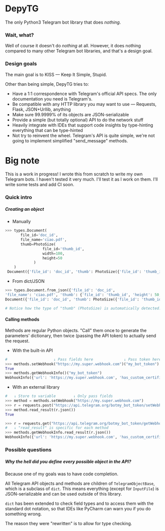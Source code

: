 # DepyTG

The only Python3 Telegram bot library that does *nothing*.

### Wait, what?

Well of course it doesn't do *nothing* at all. However, it does nothing compared to many other Telegram bot libraries, and that's a design goal.

### Design goals

The main goal is to KISS — Keep It Simple, Stupid.

Other than being simple, DepyTG tries to:

 - Have a 1:1 correspondence with Telegram's official API specs. The only documentation you need is Telegram's.
 - Be compatible with any HTTP library you may want to use — Requests, Flask, JSON+Urllib, anything
 - Make sure 99.9999% of its objects are JSON-serializable
 - Provide a simple (but totally optional) API to do the network stuff
 - Heavily integrate with IDEs that support code insights by type-hinting everything that can be type-hinted
 - Not try to reinvent the wheel. Telegram's API is quite simple, we're not going to implement simplified "send_message" methods.
 
 
 # Big note
 
 This is a work in progress! I wrote this from scratch to write my own Telegram bots. I haven't tested it very much. I'll test it as I work on them. I'll write some tests and add CI soon.
 
 
 ### Quick intro
 
 ##### Creating an object
 
 - Manually
 
 ```python
 >>> types.Document(
        file_id='doc_id',
        file_name='ciao.pdf',
        thumb=PhotoSize(
                  file_id='thumb_id',
                  width=100, 
                  height=50
              )
     )
  Document({'file_id': 'doc_id', 'thumb': PhotoSize({'file_id': 'thumb_id', 'width': 100, 'height': 50}), 'file_name': 'ciao.pdf'})
 ```
 
 - From dict/JSON
 ```python
 >>> types.Document.from_json({'file_id': 'doc_id',
 'file_name': 'ciao.pdf', 'thumb': {'file_id': 'thumb_id', 'height': 50, 'width': 100}})
 Document({'file_id': 'doc_id', 'thumb': PhotoSize({'file_id': 'thumb_id', 'width': 100, 'height': 50}), 'file_name': 'ciao.pdf'})
 
# Notice how the type of "thumb" (PhotoSize) is automatically detected.
 ```
 
 #### Calling methods
 
 Methods are regular Python objects. "Call" them once to generate the parameters' dictionary, then twice (passing the API token) to actually send the request.
 
 - With the built-in API
 ```python
 #                     ↓ Pass fields here              ↓ Pass token here 
 >>> methods.setWebhook("https://my.super.webhook.com")("my_bot_token")
 True
 >>> methods.getWebhookInfo()("my_bot_token")
WebhookInfo({'url': 'https://my.super.webhook.com', 'has_custom_certificate': False, 'pending_update_count': 0})
 ```
 
 - With an external library
 ```python
 #   ↓ Store to variable        ↓ Only pass fields
 >>> method = methods.setWebhook("https://my.super.webhook.com")
 >>> r = requests.post("https://api.telegram.org/botmy_bot_token/setWebhook", json=method)
 >>> method.read_result(r.json())
 True
 
 >>> r = requests.get("https://api.telegram.org/botmy_bot_token/getWebhookInfo")
 #   ↓ "read_result" is specific for each method
 >>> methods.getWebhookInfo.read_result(r.json())
 WebhookInfo({'url': 'https://my.super.webhook.com', 'has_custom_certificate': False, 'pending_update_count': 0})
 ```
 
 
 
 ### Possible questions
 
 ##### Why the hell did you define *every* possible object in the API?
 
 Because one of my goals was to have code completion.
 
 All Telegram API objects and methods are children of `TelegramObjectBase`, which is a subclass of `dict`. This means everything (except for `InputFile`) is JSON-serializable and can be used outside of this library.
 
 `dict` has been extended to check field types and to access them with the standard dot notation, so that IDEs like PyCharm can warn you if you do something wrong.
 
 The reason they were "rewritten" is to allow for type checking.